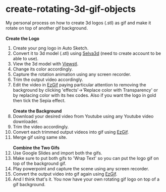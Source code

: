# create-rotating-3d-gif-objects
My personal process on how to create 3d logos (.stl) as gif and make it rotate on top of another gif background.
<br><br>**Create the Logo**
1. Create your png logo in Auto Sketch.
2. Convert it to 3d model (.stl) using [Selva3d](http://app.selva3d.com/) (need to create account to be able to use).
3. View the 3d model with [Viewstl](https://www.viewstl.com/).
4. Change its color accordingly.
5. Capture the rotation animation using any screen recorder.
6. Trim the output video accordingly.
7. Edit the video in [EzGif](https://ezgif.com) paying particular attention to removing the background by clicking 'effects'->'Replace color with Transparency' or by replacing color with its hex codes. Also if you want the logo in gold then tick the Sepia effect.
<br><br>**Create the Background**
1. Download your desired video from Youtube using any Youtube video downloader.
2. Trim the video accordingly.
3. Convert each trimmed output videos into gif using [EzGif](https://ezgif.com).
4. Merge gif using same site.
<br><br>**Combine the Two Gifs**
1. Use Google Slides and import both the gifs.
2. Make sure to put both gifs to 'Wrap Text' so you can put the logo gif on top of the background gif.
3. Play powerpoint and capture the scene using any screen recorder.
4. Convert the output video into gif again using [EzGif](https://ezgif.com).
5. And I think that's it. You now have your own rotating gif logo on top of a gif background.

